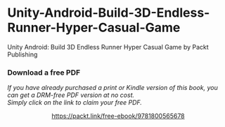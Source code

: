# Unity-Android-Build-3D-Endless-Runner-Hyper-Casual-Game
Unity Android: Build 3D Endless Runner Hyper Casual Game by Packt Publishing
### Download a free PDF

 <i>If you have already purchased a print or Kindle version of this book, you can get a DRM-free PDF version at no cost.<br>Simply click on the link to claim your free PDF.</i>
<p align="center"> <a href="https://packt.link/free-ebook/9781800565678">https://packt.link/free-ebook/9781800565678 </a> </p>